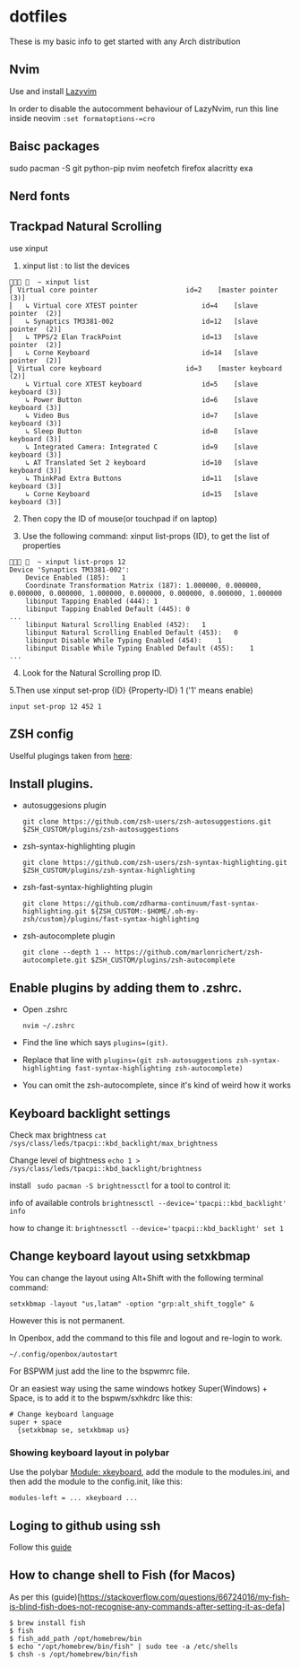 # dotfiles
These is my basic info to get started with any Arch distribution

## Nvim
Use and install [Lazyvim](http://www.lazyvim.org/)

In order to disable the autocomment behaviour of LazyNvim, run this line inside neovim
`:set formatoptions-=cro`

## Baisc packages
sudo pacman -S git python-pip nvim neofetch firefox alacritty exa 
 
## Nerd fonts
 
## Trackpad Natural Scrolling
 
use xinput

1. xinput list : to list the devices

```
   ~ xinput list
⎡ Virtual core pointer                    	id=2	[master pointer  (3)]
⎜   ↳ Virtual core XTEST pointer              	id=4	[slave  pointer  (2)]
⎜   ↳ Synaptics TM3381-002                    	id=12	[slave  pointer  (2)]
⎜   ↳ TPPS/2 Elan TrackPoint                  	id=13	[slave  pointer  (2)]
⎜   ↳ Corne Keyboard                          	id=14	[slave  pointer  (2)]
⎣ Virtual core keyboard                   	id=3	[master keyboard (2)]
    ↳ Virtual core XTEST keyboard             	id=5	[slave  keyboard (3)]
    ↳ Power Button                            	id=6	[slave  keyboard (3)]
    ↳ Video Bus                               	id=7	[slave  keyboard (3)]
    ↳ Sleep Button                            	id=8	[slave  keyboard (3)]
    ↳ Integrated Camera: Integrated C         	id=9	[slave  keyboard (3)]
    ↳ AT Translated Set 2 keyboard            	id=10	[slave  keyboard (3)]
    ↳ ThinkPad Extra Buttons                  	id=11	[slave  keyboard (3)]
    ↳ Corne Keyboard                          	id=15	[slave  keyboard (3)]
```

2. Then copy the ID of mouse(or touchpad if on laptop)

3. Use the following command: xinput list-props {ID}, to get the list of properties

```
   ~ xinput list-props 12
Device 'Synaptics TM3381-002':
	Device Enabled (185):	1
	Coordinate Transformation Matrix (187):	1.000000, 0.000000, 0.000000, 0.000000, 1.000000, 0.000000, 0.000000, 0.000000, 1.000000
	libinput Tapping Enabled (444):	1
	libinput Tapping Enabled Default (445):	0
...
	libinput Natural Scrolling Enabled (452):	1
	libinput Natural Scrolling Enabled Default (453):	0
	libinput Disable While Typing Enabled (454):	1
	libinput Disable While Typing Enabled Default (455):	1
...
```
4. Look for the Natural Scrolling prop ID.

5.Then use xinput set-prop {ID} {Property-ID} 1 ('1' means enable)
```
input set-prop 12 452 1
```

## ZSH config
Uselful plugings taken from [here](https://gist.github.com/n1snt/454b879b8f0b7995740ae04c5fb5b7df):
## Install plugins.
 - autosuggesions plugin
 
	`git clone https://github.com/zsh-users/zsh-autosuggestions.git $ZSH_CUSTOM/plugins/zsh-autosuggestions`
	
 - zsh-syntax-highlighting plugin
 
	`git clone https://github.com/zsh-users/zsh-syntax-highlighting.git $ZSH_CUSTOM/plugins/zsh-syntax-highlighting`
	
 - zsh-fast-syntax-highlighting plugin
 
	`git clone https://github.com/zdharma-continuum/fast-syntax-highlighting.git ${ZSH_CUSTOM:-$HOME/.oh-my-zsh/custom}/plugins/fast-syntax-highlighting`
	
 - zsh-autocomplete plugin
	
	`git clone --depth 1 -- https://github.com/marlonrichert/zsh-autocomplete.git $ZSH_CUSTOM/plugins/zsh-autocomplete`
	
## Enable plugins by adding them to .zshrc.
 - Open .zshrc
	
	`nvim ~/.zshrc`
	
 -  Find the line which says `plugins=(git)`.
	
 -  Replace that line with
	`plugins=(git zsh-autosuggestions zsh-syntax-highlighting fast-syntax-highlighting zsh-autocomplete)`
- You can omit the zsh-autocomplete, since it's kind of weird how it works

## Keyboard backlight settings
Check max brightness
`cat /sys/class/leds/tpacpi::kbd_backlight/max_brightness`

Change level of bightness
`echo 1 > /sys/class/leds/tpacpi::kbd_backlight/brightness`

install ` sudo pacman -S brightnessctl` for a tool to control it:

info of available controls `brightnessctl --device='tpacpi::kbd_backlight' info`

how to change it: `brightnessctl --device='tpacpi::kbd_backlight' set 1`	


## Change keyboard layout using setxkbmap
You can change the layout using Alt+Shift with the following terminal command:

```
setxkbmap -layout "us,latam" -option "grp:alt_shift_toggle" &
```
However this is not permanent.

In Openbox, add the command to this file and logout and re-login to work.
```
~/.config/openbox/autostart
```
For BSPWM just add the line to the bspwmrc file.

Or an easiest way using the same windows hotkey Super(Windows) + Space, is to add it to the bspwm/sxhkdrc like this:
```
# Change keyboard language
super + space
  {setxkbmap se, setxkbmap us}
```
### Showing keyboard layout in polybar
Use the polybar [Module: xkeyboard](https://github.com/polybar/polybar/wiki/Module:-xkeyboard), add the module to the modules.ini, and then add the module to the config.init, like this:
```
modules-left = ... xkeyboard ...
```
## Loging to github using ssh
Follow this [guide](https://www.geeksforgeeks.org/using-github-with-ssh-secure-shell/)

## How to change shell to Fish (for Macos)

As per this (guide)[https://stackoverflow.com/questions/66724016/my-fish-is-blind-fish-does-not-recognise-any-commands-after-setting-it-as-defa]

```
$ brew install fish ​
$ fish
$ fish_add_path /opt/homebrew/bin
$ echo "/opt/homebrew/bin/fish" | sudo tee -a /etc/shells
$ chsh -s /opt/homebrew/bin/fish
```
